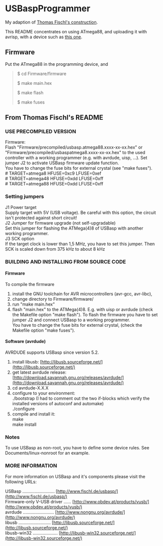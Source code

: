 # USBaspProgrammer

My adaption of [Thomas Fischl's construction](https://www.fischl.de/usbasp/).  

This README concentrates on using ATmega88, and uploading it with avrisp, with a device such as [this one](https://github.com/jonsag/ardAVRProgrammer).  

## Firmware

Put the ATmega88 in the programming device, and  

>$ cd Firmware/firmware
>
>$ make main.hex
>
>$ make flash
>
>$ make fuses

## From Thomas Fischl's README

### USE PRECOMPILED VERSION  

Firmware:  
Flash "Firmware/precompiled/usbasp.atmega88.xxxx-xx-xx.hex" or "Firmware/precompiled/usbaspatmega8.xxxx-xx-xx.hex" to the used controller with a working programmer (e.g. with avrdude, uisp, ...). Set jumper J2 to activate USBasp firmware update function.  
You have to change the fuse bits for external crystal (see "make fuses").  
\# TARGET=atmega8    HFUSE=0xc9  LFUSE=0xef  
\# TARGET=atmega48   HFUSE=0xdd  LFUSE=0xff  
\# TARGET=atmega88   HFUSE=0xdd  LFUSE=0xff  

### Setting jumpers

J1 Power target  
    Supply target with 5V (USB voltage). Be careful with this option, the circuit isn't protected against short circuit!  
J2 Jumper for firmware upgrade (not self-upgradable)  
    Set this jumper for flashing the ATMega(4)8 of USBasp with another working programmer.  
J3 SCK option  
    If the target clock is lower than 1,5 MHz, you have to set this jumper. Then SCK is scaled down from 375 kHz to about 8 kHz  

### BUILDING AND INSTALLING FROM SOURCE CODE

#### Firmware

To compile the firmware  

1. install the GNU toolchain for AVR microcontrollers (avr-gcc, avr-libc),  
2. change directory to Firmware/firmware/  
3. run "make main.hex"  
4. flash "main.hex" to the ATMega(4)8. E.g. with uisp or avrdude (check the Makefile option "make flash"). To flash the firmware you have to set jumper J2 and connect USBasp to a working programmer.  
 You have to change the fuse bits for external crystal, (check the Makefile option "make fuses").  

#### Software (avrdude)

AVRDUDE supports USBasp since version 5.2.  

1. install libusb: [http://libusb.sourceforge.net/](http://libusb.sourceforge.net/)  
2. get latest avrdude release: [http://download.savannah.gnu.org/releases/avrdude/](http://download.savannah.gnu.org/releases/avrdude/)  
3. cd avrdude-X.X.X  
4. configure to your environment:  
./bootstrap (I had to comment out the two if-blocks which verify the installed versions of autoconf and automake)  
./configure  
5. compile and install it:  
make  
make install  

### Notes

To use USBasp as non-root, you have to define some device rules. See Documents/linux-nonroot for an example.  

### MORE INFORMATION

For more information on USBasp and it's components please visit the following URLs:  

USBasp .......................... [http://www.fischl.de/usbasp/](http://www.fischl.de/usbasp/)  
Firmware-only V-USB driver ...... [http://www.obdev.at/products/vusb/](http://www.obdev.at/products/vusb/)  
avrdude ......................... [http://www.nongnu.org/avrdude/](http://www.nongnu.org/avrdude/)  
libusb .......................... [http://libusb.sourceforge.net/](http://libusb.sourceforge.net/)  
libusb-win32 .................... [http://libusb-win32.sourceforge.net/](http://libusb-win32.sourceforge.net/)  
